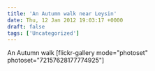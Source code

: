 ```yaml
---
title: 'An Autumn walk near Leysin'
date: Thu, 12 Jan 2012 19:03:17 +0000
draft: false
tags: ['Uncategorized']
---
```


An Autumn walk \[flickr-gallery mode="photoset" photoset="72157628177774925"\]